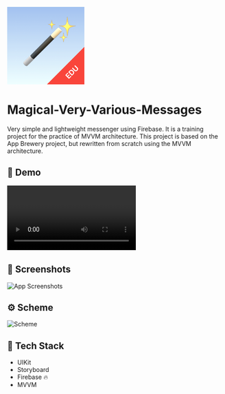 ![Logo](https://github.com/HuvosFromDarnassus/Magical-Very-Various-Messages/blob/de48c0ba08b70297059f3f5f9d2a0428ae0f7008/MVVM%20Magical%20Very%20Various%20Messages/Assets.xcassets/AppIcon.appiconset/180.png)

# Magical-Very-Various-Messages

Very simple and lightweight messenger using Firebase. It is a training project for the practice of MVVM architecture.
This project is based on the App Brewery project, but rewritten from scratch using the MVVM architecture.


## 🎨 Demo

![Demo video](https://user-images.githubusercontent.com/58942445/175792209-938c7768-9b4a-472b-9bbb-becc0c94a1ae.mov)


## 📸 Screenshots

![App Screenshots](https://user-images.githubusercontent.com/58942445/175792516-a5fbe8c2-83cf-42c5-b6d0-4036d527d5f5.png)



## ⚙️ Scheme

![Scheme](https://user-images.githubusercontent.com/58942445/175810533-feeb0a9b-fce1-43f2-8edd-14cd1e6d99d1.png)


## 🔨 Tech Stack

- UIKit
- Storyboard
- Firebase 🔥
- MVVM
